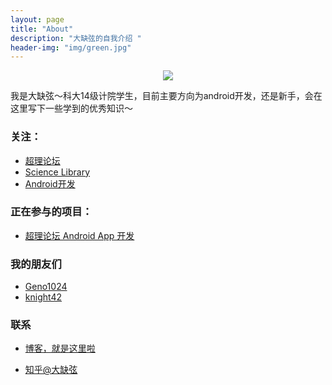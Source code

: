 ```yaml
---
layout: page
title: "About"
description: "大缺弦的自我介绍 "
header-img: "img/green.jpg"
---
```



<center>
    <p><img src="http://7xlfkx.com1.z0.glb.clouddn.com/white2.jpg" align="center"></p>
</center>

我是大缺弦～科大14级计院学生，目前主要方向为android开发，还是新手，会在这里写下一些学到的优秀知识～


### 关注：


- [超理论坛](https://chaoli.club)
- [Science Library](http://scilib.org)
- [Android开发](http://developer.android.com/intl/zh-cn/index.html)


### 正在参与的项目：

- [超理论坛 Android App 开发](https://github.com/jianhao-zhang/chaoli-forum-for-android-2)


### 我的朋友们

- [Geno1024](https://github.com/Geno1024)
- [knight42](https://github.com/knight42)

### 联系

- [博客，就是这里啦](https://jianhao-zhang.github.io)

- [知乎@大缺弦](https://www.zhihu.com/people/zhang-jian-hao-98)







